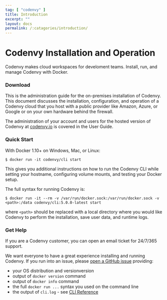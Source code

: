```yaml
---
tag: [ "codenvy" ]
title: Introduction
excerpt: ""
layout: docs
permalink: /:catagories/introduction/
---
```

# Codenvy Installation and Operation
Codenvy makes cloud workspaces for develoment teams. Install, run, and manage Codenvy with Docker.

### Download
This is the administration guide for the on-premises installation of Codenvy. This document discusses the installation, configuration, and operation of a Codenvy cloud that you host with a public provider like Amazon, Azure, or Google or on your own hardware behind the firewall.

The administration of your account and users for the hosted version of Codenvy at [codenvy.io](http://codenvy.io) is covered in the User Guide.

### Quick Start
With Docker 1.10+ on Windows, Mac, or Linux:
```
$ docker run -it codenvy/cli start
```
This gives you additional instructions on how to run the Codenvy CLI while setting your hostname, configuring volume mounts, and testing your Docker setup.

The full syntax for running Codenvy is:
```
$ docker run -it --rm -v /var/run/docker.sock:/var/run/docker.sock -v <path>:/data codenvy/cli:5.0.0-latest start
```
where `<path>` should be replaced with a local directory where you would like Codenvy to perform the installation, save user data, and runtime logs.

### Get Help
If you are a Codenvy customer, you can open an email ticket for 24/7/365 support.

We want everyone to have a great experience installing and running Codenvy. If you run into an issue, please [open a GitHub issue](http://github.com/codenvy/codenvy/issues) providing:
- your OS distribution and versionversion
- output of `docker version` command
- output of `docker info` command
- the full `docker run ...` syntax you used on the command line
- the output of `cli.log` - see [CLI Reference](/docs/admin-guide/cli/)
